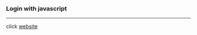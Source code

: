 ### Login with javascript
----
click [website](https://visitramsp.github.io/JavaScript-login/index.html)
